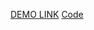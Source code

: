 [DEMO LINK](https://KirillLutsenko.github.io/layout_dia/)
[Code](https://github.com/KirillLutsenko/layout_dia/tree/develop/src)
